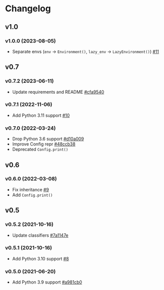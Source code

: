 # Changelog

## v1.0

### v1.0.0 (2023-08-05)

- Separate envs (`env` -> `Environment()`, `lazy_env` -> `LazyEnvironment()`) [#11](https://github.com/tsv1/cabina/pull/11)

## v0.7

### v0.7.2 (2023-06-11)

- Update requirements and README [#cfa9540](https://github.com/tsv1/cabina/commit/cfa95407c8bf260653599b269af8bff2d27e78b6)

### v0.7.1 (2022-11-06)

- Add Python 3.11 support [#10](https://github.com/tsv1/cabina/pull/10)

### v0.7.0 (2022-03-24)

- Drop Python 3.6 support [#d10a009](https://github.com/tsv1/cabina/commit/d10a0090205fa498aa027c35a4a2746cbb93deed)
- Improve Config repr [#48ccb38](https://github.com/tsv1/cabina/commit/48ccb38518c3e747165a5d871ff2f77d37b33d24)
- Deprecated `Config.print()`

## v0.6

### v0.6.0 (2022-03-08)

- Fix inheritance [#9](https://github.com/tsv1/cabina/pull/9)
- Add `Config.print()`


## v0.5

### v0.5.2 (2021-10-16)

- Update classifiers [#7a1147e](https://github.com/tsv1/cabina/commit/7a1147e45a9d7d9edd15dacd147af98a7a235b77)

### v0.5.1 (2021-10-16)

- Add Python 3.10 support [#8](https://github.com/tsv1/cabina/pull/8)


### v0.5.0 (2021-06-20)

- Add Python 3.9 support [#a981cb0](https://github.com/tsv1/cabina/commit/a981cb0f59e02810962107da74b31ef1e53df3ae)
